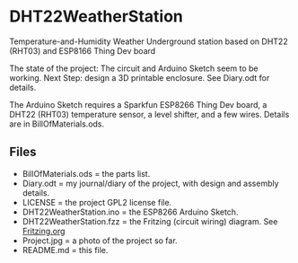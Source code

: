 # DHT22WeatherStation
Temperature-and-Humidity Weather Underground station based on DHT22 (RHT03) and ESP8166 Thing Dev board

The state of the project: The circuit and Arduino Sketch seem to be working. Next Step: design a 3D printable enclosure. See Diary.odt for details.

The Arduino Sketch requires a Sparkfun ESP8266 Thing Dev board, a DHT22 (RHT03) temperature sensor, a level shifter, and a few wires. Details are in BillOfMaterials.ods.

## Files
* BillOfMaterials.ods = the parts list.
* Diary.odt = my journal/diary of the project, with design and assembly details.
* LICENSE = the project GPL2 license file.
* DHT22WeatherStation.ino = the ESP8266 Arduino Sketch.
* DHT22WeatherStation.fzz = the Fritzing (circuit wiring) diagram. See [Fritzing.org](http://fritzing.org)
* Project.jpg = a photo of the project so far.
* README.md = this file.
